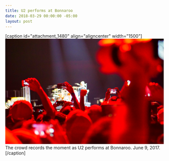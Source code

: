 ```yaml
---
title: U2 performs at Bonnaroo
date: 2018-03-29 00:00:00 -05:00
layout: post
---
```


\[caption id="attachment\_1480" align="aligncenter" width="1500"\][![](/assets/images/DSC01514.jpg)](https://kenbooth.net/wp-content/uploads/2018/03/DSC01514.jpg) The crowd records the moment as U2 performs at Bonnaroo. June 9, 2017.\[/caption\]
